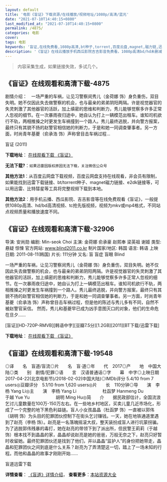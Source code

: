 ```yaml
---
layout: default
title: '电影《盲证》下载资源/在线播放/视频地址/1080p/高清/蓝光'
date: "2021-07-10T14:40:15+0800"
last_modified_at: "2021-07-10T14:40:15+0800"
permalink: /4875/
categories: 电影
cover:
tags: 电影
keywords: '盲证,在线免费看,1080p高清,bt种子,torrent,百度云盘,magnet,磁力链,迅雷下载资源'
description: '《盲证》在线云播放手机西瓜影院吉吉影音免费看，1080p高清bd/hd未删减完整版和tc抢先枪版，mkv/mp4格式，附带bt/torrent种子、magnet/磁力链、百度云盘、网盘资源迅雷下载链接'
---
```


>内容采集生成，如果链接失效，多试几个。


## 《盲证》在线观看和高清下载-4875

剧情介绍：　一场严重的车祸，让见习警察闵秀儿（金荷娜 饰）身负重伤，双目失明。她不仅因此失去做警察的机会，也与最亲的弟弟阴阳两隔。许是视觉器官的失灵刺激了其他器官的活跃，加上缜密的思维和判断力，秀儿能够觉察多许多正常人忽视的细节。在一次暴雨夜归途中，她自认为打上一辆模范出租车。谁知司机欲行不轨，两相推搡之时更发生车祸撞到一个路人。秀儿最终逃脱，并向警方报案，最终只有其貌不扬的赵警官相信她的判断力，于是和她一同调查肇事者。另一方面，时尚青年基夔（俞承浩 饰）声称曾目击车祸过程…


盲证 (2011)

**下载地址**： [在线观看下载 《盲证》](https://www.btbtdy.me/btdy/dy17051.html) 


**无法下载?**：`如果迅雷因版权原因无法下载，关注微信公众号 `

**其他方法1**：从百度云网盘下载视频，百度云网盘支持在线观看，非会员有限制，如果能找到迅雷下载链接、bt/torrent种子、magnet磁力链接、e2dk链接等，可以用迅雷、比特彗星等工具将完整视频下载到本地。

**其他方法2**：用手机云播、西瓜影院、吉吉影音等在线免费观看《盲证》，一般提供1080p高清、hd/bd高清视频、tc抢先版视频，视频为mkv或mp4格式，不同站点视频质量和播放速度不同。


## 《盲证》在线观看和高清下载-32906

导演: 安尚勋 编剧: Min-seok Choi 主演: 金荷娜 俞承豪 赵熙奉 梁英祖 谢姬 类型: 悬疑 惊悚 官方网站: www.blind2011.co.kr 制片国家/地区: 韩国 语言: 韩语 上映日期: 2011-08-11(韩国) 片长: 111分钟 又名: 盲 盲症 盲眼 Blind

一场严重的车祸，让见习警察闵秀儿（金荷娜 饰）身负重伤，双目失明。她不仅因此失去做警察的机会，也与最亲的弟弟阴阳两隔。许是视觉器官的失灵刺激了其他器官的活跃，加上缜密的思维和判断力，秀儿能够觉察多许多正常人忽视的细节。在一次暴雨夜归途中，她自认为打上一辆模范出租车。谁知司机欲行不轨，两相推搡之时更发生车祸撞到一个路人。秀儿最终逃脱，并向警方报案，最终只有其貌不扬的赵警官相信她的判断力，于是和她一同调查肇事者。另一方面，时尚青年基夔（俞承浩 饰）声称曾目击车祸过程，但是他的陈述与秀儿多有不同，自然不被赵警官采信。 然而，秀儿和基夔早已成为凶手意图灭口的对象，他们的生命危在旦夕……


[盲证][HD-720P-RMVB][韩语中字][豆瓣7.5分][1.2GB][2011][BT下载/迅雷下载]

**下载地址**： [在线观看下载 《盲证》](https://www.btdx8.com/torrent/blind_2011.html) 


## 《盲道》在线观看和高清下载-19548

◎译　　名　盲道/盲流◎片　　名　盲·道◎年　　代　2017◎产　　地　中国大陆◎类　　别　剧情/犯罪◎语　　言　汉语普通话◎字　　幕　中字◎上映日期　2017-04-22(北京电影节)/2018-02-02(中国大陆)◎IMDb评分 5.4/10 from 7 users◎豆瓣评分　5.1/10 from 1,620 users◎片　　长　110分钟◎导　　演　李杨 Yang Li◎主　　演　李杨 Yang Li　　　　　　杜函梦 Hanmeng Du　　　　　　于越 Yue Yu　　　　　　胡明 Ming Hu◎简　　介　　据民政部估计，全国流浪乞讨儿童数量在100万-150万左右。在一些地乡村地区，买卖儿童几近市场化，形成了一个完整的地下黑色利益链。盲人小女孩晶晶（杜函梦 饰）一直被以郭伟（胡明 饰）为头目的犯罪团伙控制下在街头乞讨赚钱。一天，她在地铁通道里遇到了赵亮（李杨 饰）。赵亮是一名落魄摇滚大叔，整天装扮成盲人进行坑蒙拐骗。为了逃脱郭伟残暴的毒打，她在赵亮的带领下到了派出所，但民警王莉莉（于越 饰）根本找不到晶晶的家，晶晶却说赵亮是她的爸爸，万般无奈之下，赵亮只好暂时收留她。最终犯罪团伙还是找到了他们，并以晶晶“监护人”的身份把她带走，晶晶和犯罪团伙之间到底是什么关系？赵亮为了弄清楚这一切，踏上了一场未知的行程。而他和晶晶的故事才刚刚开始……


盲道迅雷下载

**详情查看**： [《盲道》详情介绍](/movie/19548/)， **查看更多**：[本站资源大全](/movie/t/all/)

